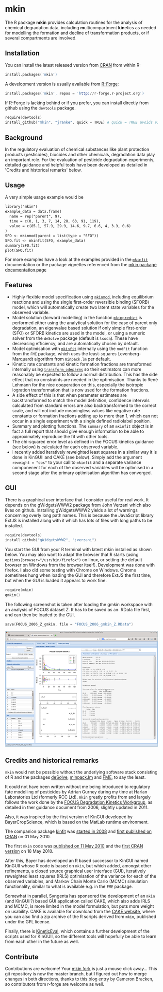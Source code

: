 # mkin

The R package **mkin** provides calculation routines for the analysis of
chemical degradation data, including <b>m</b>ulticompartment <b>kin</b>etics as
needed for modelling the formation and decline of transformation products, or
if several compartments are involved.

## Installation

You can install the latest released version from 
[CRAN](http://cran.r-project.org/package=mkin) from within R:

```s
install.packages('mkin')
```

A development version is usually available from [R-Forge](http://r-forge.r-project.org/R/?group_id=615):

```s
install.packages('mkin', repos = 'http://r-forge.r-project.org')
```

If R-Forge is lacking behind or if you prefer, you can install directly from
github using the `devtools` package. 

```s
require(devtools)
install_github("mkin", "jranke", quick = TRUE) # quick = TRUE avoids vignette rebuilds
```

## Background

In the regulatory evaluation of chemical substances like plant protection
products (pesticides), biocides and other chemicals, degradation data play an
important role. For the evaluation of pesticide degradation experiments, 
detailed guidance and helpful tools have been developed as detailed in
'Credits and historical remarks' below.

## Usage

A very simple usage example would be

    library("mkin")
    example_data = data.frame(
      name = rep("parent", 9),
      time = c(0, 1, 3, 7, 14, 28, 63, 91, 119),
      value = c(85.1, 57.9, 29.9, 14.6, 9.7, 6.6, 4, 3.9, 0.6)
    )
    SFO <- mkinmod(parent = list(type = "SFO"))
    SFO.fit <- mkinfit(SFO, example_data)
    summary(SFO.fit)
    plot(SFO.fit) 

For more examples have a look at the examples provided in the
[`mkinfit`](http://kinfit.r-forge.r-project.org/mkin_static/mkinfit.html)
documentation 
or the package vignettes referenced from the 
[mkin package documentation page](http://kinfit.r-forge.r-project.org/mkin_static/index.html)

## Features

* Highly flexible model specification using
  [`mkinmod`](http://kinfit.r-forge.r-project.org/mkin_static/mkinmod.html),
  including equilibrium reactions and using the single first-order 
  reversible binding (SFORB) model, which will automatically create
  two latent state variables for the observed variable.
* Model solution (forward modelling) in the function
  [`mkinpredict`](http://kinfit.r-forge.r-project.org/mkin_static/mkinpredict.html) 
  is performed either using the analytical solution for the case of 
  parent only degradation, an eigenvalue based solution if only simple
  first-order (SFO) or SFORB kinetics are used in the model, or
  using a numeric solver from the `deSolve` package (default is `lsoda`).
  These have decreasing efficiency, and are automatically chosen 
  by default.
* Model optimisation with 
  [`mkinfit`](http://kinfit.r-forge.r-project.org/mkin_static/mkinfit.html)
  internally using the `modFit` function from the `FME` package,
  which uses the least-squares Levenberg-Marquardt algorithm from
  `minpack.lm` per default.
* Kinetic rate constants and kinetic formation fractions are transformed 
  internally using
  [`transform_odeparms`](http://kinfit.r-forge.r-project.org/mkin_static/transform_odeparms.html)
  so their estimators can more reasonably be expected to follow
  a normal distribution. This has the side effect that no constraints
  are needed in the optimisation. Thanks to René Lehmann for the nice
  cooperation on this, especially the isotropic logration transformation
  that is now used for the formation fractions.
* A side effect of this is that when parameter estimates are backtransformed
  to match the model definition, confidence intervals calculated from
  standard errors are also backtransformed to the correct scale, and will
  not include meaningless values like negative rate constants or 
  formation fractions adding up to more than 1, which can not occur in 
  a single experiment with a single defined radiolabel position.
* Summary and plotting functions. The `summary` of an `mkinfit` object is in
  fact a full report that should give enough information to be able to
  approximately reproduce the fit with other tools.
* The chi-squared error level as defined in the FOCUS kinetics guidance
  (see below) is calculated for each observed variable.
* I recently added iteratively reweighted least squares in a similar way
  it is done in KinGUII and CAKE (see below). Simply add the argument
  `reweight = "obs"` to your call to `mkinfit` and a separate variance 
  componenent for each of the observed variables will be optimised
  in a second stage after the primary optimisation algorithm has converged.

## GUI

There is a graphical user interface that I consider useful for real work.  It
depends on the gWidgetsWWW2 package from John Verzani which also lives on
github. Installing gWidgetsWWW2 yields a lot of warnings concerning overly 
long path names. This is because the JavaScript library ExtJS is installed 
along with it which has lots of files with long paths to be installed.


```s
require(devtools)
install_github("gWidgetsWWW2", "jverzani")
```

You start the GUI from your R terminal with latest mkin installed as shown below. 
You may also want to adapt the browser that R starts (using
`options(browser="/usr/bin/firefox")` on linux, or setting the default browser
on Windows from the browser itself). Development was done with firefox. I also
did some testing with Chrome on Windows. Chrome sometimes hung when loading
the GUI and therefore ExtJS the first time, but when the GUI is loaded it appears
to work fine.

```s
require(mkin)
gmkin()
```

The following screenshot is taken after loading the gmkin workspace with
an analysis of FOCUS dataset Z. It has to be saved as an .RData file 
first, and can then be loaded to the GUI.

```s
save(FOCUS_2006_Z_gmkin, file = "FOCUS_2006_gmkin_Z.RData")
```

![gmkin screenshot](gmkin_screenshot.png)
  
## Credits and historical remarks

`mkin` would not be possible without the underlying software stack consisting
of R and the packages [deSolve](http://cran.r-project.org/package=deSolve),
[minpack.lm](http://cran.r-project.org/package=minpack.lm) and
[FME](http://cran.r-project.org/package=FME), to say the least.

It could not have been written without me being introduced to regulatory fate
modelling of pesticides by Adrian Gurney during my time at Harlan Laboratories
Ltd (formerly RCC Ltd). `mkin` greatly profits from and largely follows
the work done by the 
[FOCUS Degradation Kinetics Workgroup](http://focus.jrc.ec.europa.eu/dk),
as detailed in ther guidance document from 2006, slightly updated in 2011.

Also, it was inspired by the first version of KinGUI developed by
BayerCropScience, which is based on the MatLab runtime environment.

The companion package [kinfit](http://kinfit.r-forge.r-project.org/kinfit_static/index.html) was [started in 2008](https://r-forge.r-project.org/scm/viewvc.php?view=rev&root=kinfit&revision=2) and 
[first published on
CRAN](http://cran.r-project.org/src/contrib/Archive/kinfit/) on 01 May
2010.

The first `mkin` code was [published on 11 May 2010](https://r-forge.r-project.org/scm/viewvc.php?view=rev&root=kinfit&revision=8) and the 
[first CRAN version](http://cran.r-project.org/src/contrib/Archive/mkin)
on 18 May 2010.

After this, Bayer has developed an R based successor to KinGUI named KinGUII
whose R code is based on `mkin`, but which added, amongst other refinements, a
closed source graphical user interface (GUI), iteratively reweighted least
squares (IRLS) optimisation of the variance for each of the observed
variables, and Markov Chain Monte Carlo (MCMC) simulation functionality,
similar to what is available e.g. in the `FME` package.

Somewhat in parallel, Syngenta has sponsored the development of an `mkin` (and
KinGUII?) based GUI application called CAKE, which also adds IRLS and MCMC, is
more limited in the model formulation, but puts more weight on usability.
CAKE is available for download from the [CAKE
website](http://projects.tessella.com/cake), where you can also
find a zip archive of the R scripts derived from `mkin`, published under the GPL
license.

Finally, there is 
[KineticEval](http://github.com/zhenglei-gao/KineticEval), which contains 
a further development of the scripts used for KinGUII, so the different tools
will hopefully be able to learn from each other in the future as well.


## Contribute

Contributions are welcome! Your [mkin fork](https://help.github.com/articles/fork-a-repo) is just a mouse click away... This git repository is now the 
master branch, but I figured out how to merge changes in both directions,
thanks to [this blog entry](http://cameron.bracken.bz/git-with-r-forge)
by Cameron Bracken, so contributors from r-forge are welcome as well.
